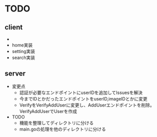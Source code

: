 # TODO

## client

-
- home実装
- setting実装
- search実装

## server

- 変更点
    - 認証が必要なエンドポイントにuserIDを追加してIssuesを解決
    - 今までIDとかだったエンドポイントをuserID,imageIDとかに変更
    - VerifyをVerifyAddUserに変更し、AddUserエンドポイントを削除。VerifyAddUserでUserを作成
- TODO
    - 機能を整理してディレクトリに分ける
    - main.goの処理を他のディレクトリに分ける